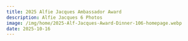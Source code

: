 ```yaml
---
title: 2025 Alfie Jacques Ambassador Award
description: Alfie Jacques 6 Photos
image: /img/home/2025-Alf-Jacques-Award-Dinner-106-homepage.webp
date: 2025-10-16
---
```


